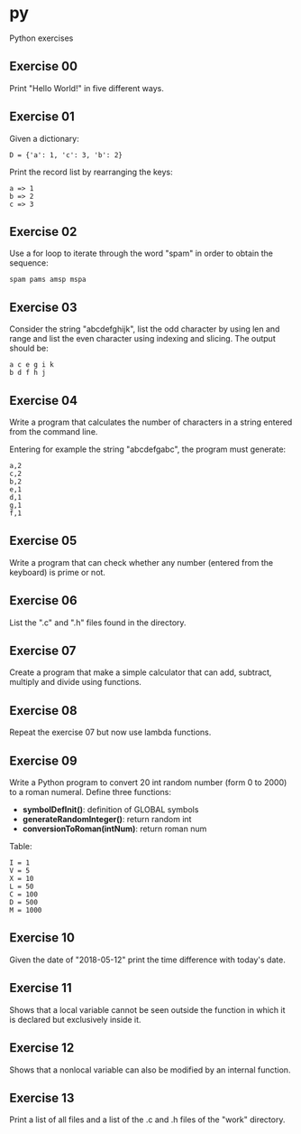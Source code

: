 # py
Python exercises

## Exercise 00
Print "Hello World!" in five different ways.

## Exercise 01
Given a dictionary:
```
D = {'a': 1, 'c': 3, 'b': 2}
```
Print the record list by rearranging the keys:
```
a => 1
b => 2
c => 3
```

## Exercise 02
Use a for loop to iterate through the word "spam" in order to obtain the sequence:
```
spam pams amsp mspa
```

## Exercise 03
Consider the string "abcdefghijk", list the odd character by using len and range and list the even character using indexing and slicing.
The output should be:
```
a c e g i k
b d f h j
```

## Exercise 04
Write a program that calculates the number of characters in a string entered from the command line.

Entering for example the string "abcdefgabc", the program must generate:
```
a,2
c,2
b,2
e,1
d,1
g,1
f,1
```

## Exercise 05
Write a program that can check whether any number (entered from the keyboard) is prime or not.

## Exercise 06
List the ".c" and ".h" files found in the directory.

## Exercise 07
Create a program that make a simple calculator that can add, subtract, multiply and divide using functions.

## Exercise 08
Repeat the exercise 07 but now use lambda functions.

## Exercise 09
Write a Python program to convert 20 int random number (form 0 to 2000) to a roman numeral.
Define three functions:
- **symbolDefInit()**: definition of GLOBAL symbols
- **generateRandomInteger()**: return random int
- **conversionToRoman(intNum)**: return roman num

Table:
```
I = 1
V = 5
X = 10
L = 50
C = 100
D = 500
M = 1000
```

## Exercise 10
Given the date of "2018-05-12" print the time difference with today's date.

## Exercise 11
Shows that a local variable cannot be seen outside the function in which it is declared but exclusively inside it.

## Exercise 12
Shows that a nonlocal variable can also be modified by an internal function.

## Exercise 13
Print a list of all files and a list of the .c and .h files of the "work" directory.

